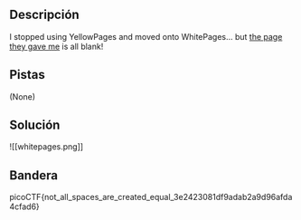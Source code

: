## Descripción
I stopped using YellowPages and moved onto WhitePages... but [the page they gave me](https://jupiter.challenges.picoctf.org/static/fa4a277cfa846e07a5981d8a19288a2e/whitepages.txt) is all blank!
## Pistas 
(None)
## Solución
![[whitepages.png]]
## Bandera
picoCTF{not_all_spaces_are_created_equal_3e2423081df9adab2a9d96afda4cfad6}